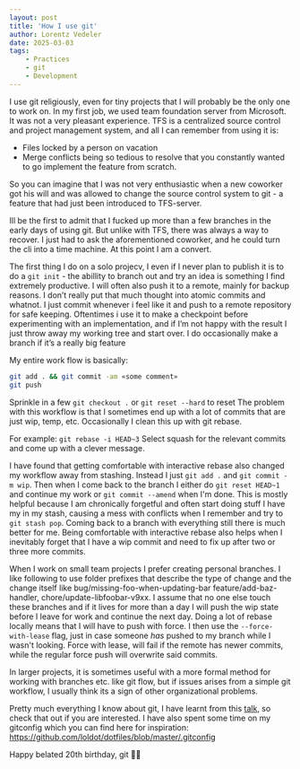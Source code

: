 ```yaml
---
layout: post
title: 'How I use git'
author: Lorentz Vedeler
date: 2025-03-03
tags:   
    - Practices
    - git
    - Development
---
```

I use git religiously, even for tiny projects that I will probably be the only one to work on. In my first job, we used team foundation server from Microsoft. It was not a very pleasant experience. TFS is a centralized source control and project management system, and all I can remember from using it is:

- Files locked by a person on vacation 
- Merge conflicts being so tedious to resolve that you constantly wanted to go implement the feature from scratch. 

So you can imagine that I was not  very enthusiastic when a new coworker got his will and was allowed to change the source control system to git - a feature that had just been introduced to TFS-server.

Ill be the first to admit that I fucked up more than a few branches in the early days of using git. But unlike with TFS, there was always a way to recover. I just had to ask the aforementioned coworker, and he could turn the cli into a time machine. At this point I am a convert. 

The first thing I do on a solo projecv, I even if I never plan to publish it is to do a `git init` - the abillity to branch out and try an idea is something I find extremely productive. I will often also push it to a remote, mainly for backup reasons. I don’t really put that much thought into atomic commits and whatnot. I just commit whenever i feel like it and push to a remote repository for safe keeping. Oftentimes i use it to make a checkpoint before experimenting with an implementation, and if I’m not happy with the result I just throw away my working tree and start over. I do occasionally make a branch if it’s a really big feature

My entire work flow is basically:

```bash
git add . && git commit -am «some comment»
git push 
```

Sprinkle in a few `git checkout .` or `git reset --hard` to reset
The problem with this workflow is that I sometimes end up with a lot of commits that are just wip, temp, etc. Occasionally I clean this up with git rebase. 

For example: `git rebase -i HEAD~3`
Select squash for the relevant commits and come up with a clever message. 

I have found that getting comfortable with interactive rebase also changed my workflow away from stashing. Instead I just `git add .` and `git commit -m wip`. Then when I come back to the branch I either do `git reset HEAD~1` and continue my work or `git commit --amend` when I'm done. This is mostly helpful because I am chronically forgetful and often start doing stuff I have my in my stash, causing a mess with conflicts when I remember and try to `git stash pop`. Coming back to a branch with everything still there is much better for me. Being comfortable with interactive rebase also helps when I inevitably forget that I have a wip commit and need to fix up after two or three more commits. 

When I work on small team projects I prefer creating personal branches. I like following to use folder prefixes that describe the type of change and the change itself like bug/missing-foo-when-updating-bar feature/add-baz-handler, chore/update-libfoobar-v9xx. I assume that no one else touch these branches and if it lives for more than a day I will push the wip state before I leave for work and continue the next day. Doing a lot of rebase locally means that I will have to push with force. I then use the `--force-with-lease` flag, just in case someone *has* pushed to my branch while I wasn't looking. Force with lease, will fail if the remote has newer commits, while the regular force push will overwrite said commits.

In larger projects, it is sometimes useful with a more formal method for working with branches etc. like git flow, but if issues arises from a simple git workflow, I usually think its a sign of other organizational problems.

Pretty much everything I know about git, I have learnt from this [talk](https://www.youtube.com/watch?v=1ffBJ4sVUb4), so check that out if you are interested. I have also spent some time on my gitconfig which you can find here for inspiration: https://github.com/loldot/dotfiles/blob/master/.gitconfig

Happy belated 20th birthday, git 🎉🐧
